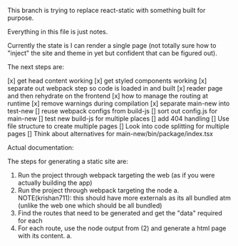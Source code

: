 This branch is trying to replace react-static with something built for purpose.

Everything in this file is just notes.

Currently the state is I can render a single page (not totally sure how to "inject" the site and theme in yet but confident that can be figured out).

The next steps are:

[x] get head content working
[x] get styled components working
[x] separate out webpack step so code is loaded in and built
[x] reader page and then rehydrate on the frontend
[x] how to manage the routing at runtime
[x] remove warnings during compilation
[x] separate main-new into test-new
[] reuse webpack configs from build-js
[] sort out config.js for main-new
[] test new build-js for multiple places
[] add 404 handling
[] Use file structure to create multiple pages
[] Look into code splitting for multiple pages
[] Think about alternatives for main-new/bin/package/index.tsx

Actual documentation:

The steps for generating a static site are:
1. Run the project through webpack targeting the web (as if you were actually building the app)
2. Run the project through webpack targeting the node
  a. NOTE(krishan711): this should have more externals as its all bundled atm (unlike the web one which should be all bundled)
3. Find the routes that need to be generated and get the "data" required for each
4. For each route, use the node output from (2) and generate a html page with its content.
  a.
